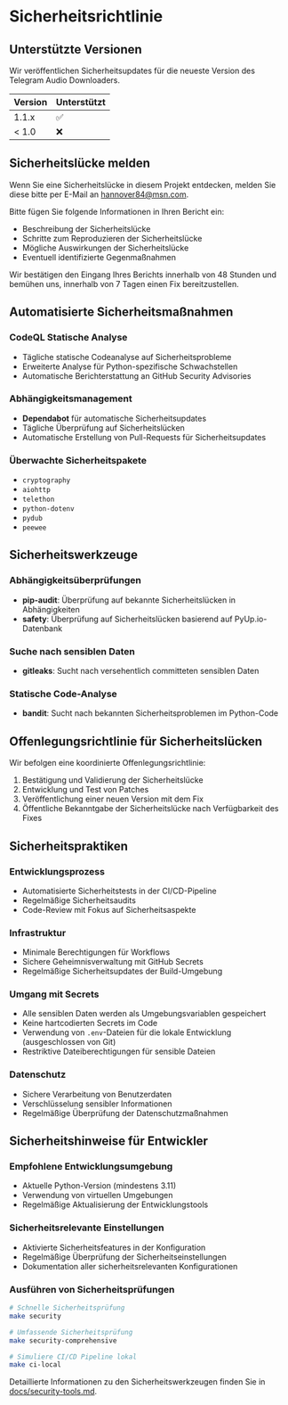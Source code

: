 # Sicherheitsrichtlinie

## Unterstützte Versionen

Wir veröffentlichen Sicherheitsupdates für die neueste Version des Telegram Audio Downloaders.

| Version | Unterstützt          |
| ------- | -------------------- |
| 1.1.x   | :white_check_mark:   |
| < 1.0   | :x:                  |

## Sicherheitslücke melden

Wenn Sie eine Sicherheitslücke in diesem Projekt entdecken, melden Sie diese bitte per E-Mail an hannover84@msn.com.

Bitte fügen Sie folgende Informationen in Ihren Bericht ein:
- Beschreibung der Sicherheitslücke
- Schritte zum Reproduzieren der Sicherheitslücke
- Mögliche Auswirkungen der Sicherheitslücke
- Eventuell identifizierte Gegenmaßnahmen

Wir bestätigen den Eingang Ihres Berichts innerhalb von 48 Stunden und bemühen uns, innerhalb von 7 Tagen einen Fix bereitzustellen.

## Automatisierte Sicherheitsmaßnahmen

### CodeQL Statische Analyse
- Tägliche statische Codeanalyse auf Sicherheitsprobleme
- Erweiterte Analyse für Python-spezifische Schwachstellen
- Automatische Berichterstattung an GitHub Security Advisories

### Abhängigkeitsmanagement
- **Dependabot** für automatische Sicherheitsupdates
- Tägliche Überprüfung auf Sicherheitslücken
- Automatische Erstellung von Pull-Requests für Sicherheitsupdates

### Überwachte Sicherheitspakete
- `cryptography`
- `aiohttp`
- `telethon`
- `python-dotenv`
- `pydub`
- `peewee`

## Sicherheitswerkzeuge

### Abhängigkeitsüberprüfungen
- **pip-audit**: Überprüfung auf bekannte Sicherheitslücken in Abhängigkeiten
- **safety**: Überprüfung auf Sicherheitslücken basierend auf PyUp.io-Datenbank

### Suche nach sensiblen Daten
- **gitleaks**: Sucht nach versehentlich committeten sensiblen Daten

### Statische Code-Analyse
- **bandit**: Sucht nach bekannten Sicherheitsproblemen im Python-Code

## Offenlegungsrichtlinie für Sicherheitslücken

Wir befolgen eine koordinierte Offenlegungsrichtlinie:
1. Bestätigung und Validierung der Sicherheitslücke
2. Entwicklung und Test von Patches
3. Veröffentlichung einer neuen Version mit dem Fix
4. Öffentliche Bekanntgabe der Sicherheitslücke nach Verfügbarkeit des Fixes

## Sicherheitspraktiken

### Entwicklungsprozess
- Automatisierte Sicherheitstests in der CI/CD-Pipeline
- Regelmäßige Sicherheitsaudits
- Code-Review mit Fokus auf Sicherheitsaspekte

### Infrastruktur
- Minimale Berechtigungen für Workflows
- Sichere Geheimnisverwaltung mit GitHub Secrets
- Regelmäßige Sicherheitsupdates der Build-Umgebung

### Umgang mit Secrets
- Alle sensiblen Daten werden als Umgebungsvariablen gespeichert
- Keine hartcodierten Secrets im Code
- Verwendung von `.env`-Dateien für die lokale Entwicklung (ausgeschlossen von Git)
- Restriktive Dateiberechtigungen für sensible Dateien

### Datenschutz
- Sichere Verarbeitung von Benutzerdaten
- Verschlüsselung sensibler Informationen
- Regelmäßige Überprüfung der Datenschutzmaßnahmen

## Sicherheitshinweise für Entwickler

### Empfohlene Entwicklungsumgebung
- Aktuelle Python-Version (mindestens 3.11)
- Verwendung von virtuellen Umgebungen
- Regelmäßige Aktualisierung der Entwicklungstools

### Sicherheitsrelevante Einstellungen
- Aktivierte Sicherheitsfeatures in der Konfiguration
- Regelmäßige Überprüfung der Sicherheitseinstellungen
- Dokumentation aller sicherheitsrelevanten Konfigurationen

### Ausführen von Sicherheitsprüfungen
```bash
# Schnelle Sicherheitsprüfung
make security

# Umfassende Sicherheitsprüfung
make security-comprehensive

# Simuliere CI/CD Pipeline lokal
make ci-local
```

Detaillierte Informationen zu den Sicherheitswerkzeugen finden Sie in [docs/security-tools.md](docs/security-tools.md).